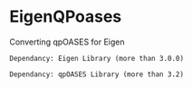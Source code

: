 # EigenQPoases

Converting qpOASES for Eigen

```Dependancy: Eigen Library (more than 3.0.0)```

```Dependancy: qpOASES Library (more than 3.2)```
